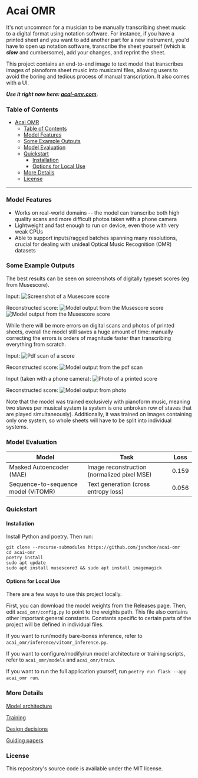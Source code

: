 # Acai OMR 

It's not uncommon for a musician to be manually transcribing sheet music to a digital format using notation software. For instance, if you have a printed sheet and you want to add another part for a new instrument, you'd have to open up notation software, transcribe the sheet yourself (which is ***slow*** and cumbersome), add your changes, and reprint the sheet.

This project contains an end-to-end image to text model that transcribes images of pianoform sheet music into musicxml files, allowing users to avoid the boring and tedious process of manual transcription. It also comes with a UI.

***Use it right now here: [acai-omr.com](acaiomr.com)***.

### Table of Contents

- [Acai OMR](#acai-omr)
    - [Table of Contents](#table-of-contents)
    - [Model Features](#model-features)
    - [Some Example Outputs](#some-example-outputs)
    - [Model Evaluation](#model-evaluation)
    - [Quickstart](#quickstart)
      - [Installation](#installation)
      - [Options for Local Use](#options-for-local-use)
    - [More Details](#more-details)
    - [License](#license)

---

### Model Features

- Works on real-world domains -- the model can transcribe both high quality scans and more difficult photos taken with a phone camera 
- Lightweight and fast enough to run on device, even those with very weak CPUs
- Able to support inputs/ragged batches spanning many resolutions, crucial for dealing with unideal Optical Music Recognition (OMR) datasets

### Some Example Outputs

The best results can be seen on screenshots of digitally typeset scores (eg from Musescore).

Input:
![Screenshot of a Musescore score](docs/docs_images/ballade.png)

Reconstructed score:
![Model output from the Musescore score](docs/docs_images/ballade_result_0.png)
![Model output from the Musescore score](docs/docs_images/ballade_result_1.png)

While there will be more errors on digital scans and photos of printed sheets, overall the model still saves a huge amount of time: manually correcting the errors is orders of magnitude faster than transcribing everything from scratch.

Input:
![Pdf scan of a score](docs/docs_images/liebesleid_scan.png)

Reconstructed score:
![Model output from the pdf scan](docs/docs_images/liebesleid_result.png)

Input (taken with a phone camera):
![Photo of a printed score](docs/docs_images/bethena_phone.jpg)

Reconstructed score:
![Model output from photo](docs/docs_images/bethena_result.png)

Note that the model was trained exclusively with pianoform music, meaning two staves per musical system (a system is one unbroken row of staves that are played simultaneously). Additionally, it was trained on images containing only one system, so whole sheets will have to be split into individual systems. 

### Model Evaluation

| Model | Task | Loss
|---|---|---|
| Masked Autoencoder (MAE) | Image reconstruction (normalized pixel MSE) | 0.159 |
| Sequence-to-sequence model (ViTOMR) | Text generation (cross entropy loss) | 0.056 |

### Quickstart

#### Installation

Install Python and poetry. Then run:

```
git clone --recurse-submodules https://github.com/jsnchon/acai-omr
cd acai-omr 
poetry install
sudo apt update
sudo apt install musescore3 && sudo apt install imagemagick
```

#### Options for Local Use

There are a few ways to use this project locally.

First, you can download the model weights from the Releases page. Then, edit `acai_omr/config.py` to point to the weights path. This file also contains other important general constants. Constants specific to certain parts of the project will be defined in individual files.

If you want to run/modify bare-bones inference, refer to `acai_omr/inference/vitomr_inference.py`.

If you want to configure/modify/run model architecture or training scripts, refer to `acai_omr/models` and `acai_omr/train`.

If you want to run the full application yourself, run `poetry run flask --app acai_omr run`.

### More Details

[Model architecture](docs/model_architecture.md)

[Training](docs/training.md)

[Design decisions](docs/design_decisions.md)

[Guiding papers](docs/guiding_papers.md)

### License

This repository's source code is available under the MIT license.
